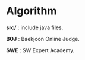 # Algorithm

**src/** : include java files.

**BOJ** : Baekjoon Online Judge.

**SWE** : SW Expert Academy.
